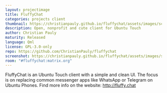 ```yaml
---
layout: projectimage
title: FluffyChat
categories: projects client
thumbnail: https://christianpauly.github.io/fluffychat/assets/images/screenshot.png
description: Open, nonprofit and cute client for Ubuntu Touch
author: Christian Pauly
maturity: Released
language: Qml
license: GPL-3.0-only
repo: https://github.com/ChristianPauly/fluffychat
screenshot: https://christianpauly.github.io/fluffychat/assets/images/screenshot.png
room: "#fluffychat:matrix.org"
---
```


FluffyChat is an Ubuntu Touch client with a simple and clean UI. The focus is on replacing common messenger apps like WhatsApp or Telegram on Ubuntu Phones. Find more info on the website: <http://fluffy.chat>
